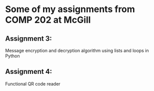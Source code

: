 <h1>Some of my assignments from COMP 202 at McGill</h1>
<h2>Assignment 3:</h2>
<p>Message encryption and decryption algorithm using lists and loops in Python</p>
<h2>Assignment 4:</h2>
<p>Functional QR code reader</p>
